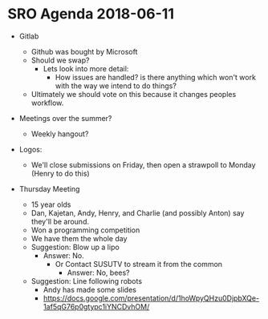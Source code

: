 # SRO Agenda 2018-06-11

- Gitlab
    - Github was bought by Microsoft
    - Should we swap?
        - Lets look into more detail:
            - How issues are handled? is there anything which won't work with the way we intend to do things?
    - Ultimately we should vote on this because it changes peoples workflow.

- Meetings over the summer?
    - Weekly hangout?

- Logos:
    - We'll close submissions on Friday, then open a strawpoll to Monday (Henry to do this)

- Thursday Meeting
    - 15 year olds
    - Dan, Kajetan, Andy, Henry, and Charlie (and possibly Anton) say they'll be around.
    - Won a programming competition
    - We have them the whole day
    - Suggestion: Blow up a lipo
        - Answer: No.
            - Or Contact SUSUTV to stream it from the common
                - Answer: No, bees?
    - Suggestion: Line following robots
        - Andy has made some slides
        - https://docs.google.com/presentation/d/1hoWpyQHzu0DjpbXQe-1af5qG76p0gtypc1iYNCDvhOM/
